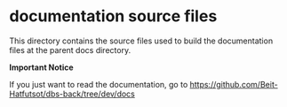 # documentation source files

This directory contains the source files used to build the documentation files at the parent docs directory.

**Important Notice**

If you just want to read the documentation, go to https://github.com/Beit-Hatfutsot/dbs-back/tree/dev/docs
